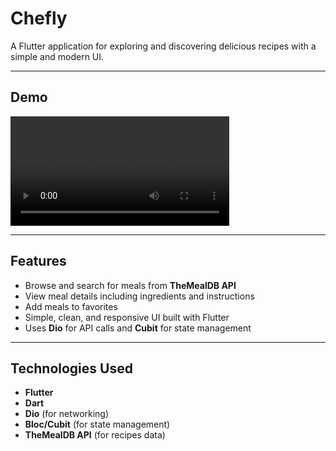 # Chefly

A Flutter application for exploring and discovering delicious recipes with a simple and modern UI.

---

## Demo
<video src="https://github.com/shahd-tarek/Chefly/raw/master/assets/images/demo.mp4" controls width="350">
  Your browser does not support the video tag.
</video>

---

## Features
- Browse and search for meals from **TheMealDB API**
- View meal details including ingredients and instructions
- Add meals to favorites
- Simple, clean, and responsive UI built with Flutter
- Uses **Dio** for API calls and **Cubit** for state management

---

## Technologies Used
- **Flutter**   
- **Dart** 
- **Dio** (for networking)  
- **Bloc/Cubit** (for state management)  
- **TheMealDB API** (for recipes data)


